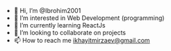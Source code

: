 - 👋 Hi, I’m @Ibrohim2001
- 👀 I’m interested in Web Development (programming)
- 🌱 I’m currently learning ReactJs
- 💞️ I’m looking to collaborate on projects
- 📫 How to reach me ikhayitmirzaev@gmail.com

<!---
Ibrohim2001/Ibrohim2001 is a ✨ special ✨ repository because its `README.md` (this file) appears on your GitHub profile.
You can click the Preview link to take a look at your changes.
--->
